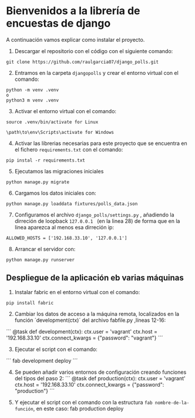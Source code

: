 # Bienvenidos a la librería de encuestas de django

A continuación vamos explicar como instalar el proyecto.

1. Descargar el repositorio con el código con el siguiente comando:

```
git clone https://github.com/raulgarcia07/django_polls.git
```

2. Entramos en la carpeta `djangopolls` y crear el entorno virtual con el comando:
```
python -m venv .venv 
o
python3 m venv .venv 
```
3. Activar el entorno virtual con el comando:
```
source .venv/bin/activate for Linux

\path\to\env\Scripts\activate for Windows
```
4. Activar las librerias necesarias para este proyecto que se encuentra en el fichero `requirements.txt` con el comando:
```
pip instal -r requirements.txt
```

5. Ejecutamos las migraciones iniciales

```
python manage.py migrate
```

6. Cargamos los datos iniciales con:

```
python manage.py loaddata fixtures/polls_data.json
```

7. Configuramos el archivo `django_polls/settings.py` , añadiendo la dirreción de loopback `127.0.0.1 ` (en la linea 28) de forma que en la linea aparezca al menos esa dirreción ip:

```
ALLOWED_HOSTS = ['192.168.33.10', '127.0.0.1']
```

8. Arrancar el servidor con:
```
python manage.py runserver
```

## Despliegue de la aplicación eb varias máquinas

1. Instalar fabric en el entorno virtual con el comando:
```
pip install fabric
```

2. Cambiar los datos de acceso a la máquina remota, localizados en la función ´development(ctx)´ del archivo fabfile.py ,líneas 12-16:

´´´
@task
def development(ctx):
    ctx.user = 'vagrant'
    ctx.host = '192.168.33.10'
    ctx.connect_kwargs = {"password": "vagrant"}
 ´´´ 

 3. Ejecutar el script con el comando:

 ´´´
 fab development deploy
´´´

4. Se pueden añadir varios entornos de configuración creando funciones del tipos del paso 2:
  ´´´
@task
def production(ctx):
    ctx.user = 'vagrant'
    ctx.host = '192.168.33.10'
    ctx.connect_kwargs = {"password": "production"}
 ´´´ 

 5. Y ejecutar el script con el comando con la estructura `fab nombre-de-la-función`, en este caso:
    fab production deploy